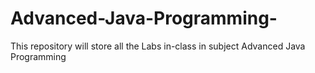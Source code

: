 # Advanced-Java-Programming-
This repository will store all the Labs in-class in subject Advanced Java Programming
